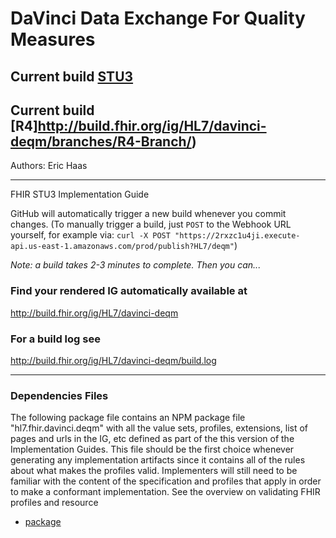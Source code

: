 # DaVinci Data Exchange For Quality Measures

## Current build [STU3](http://build.fhir.org/ig/HL7/davinci-deqm)

## Current build [R4]http://build.fhir.org/ig/HL7/davinci-deqm/branches/R4-Branch/)

Authors:  Eric Haas

-----
FHIR STU3 Implementation Guide


GitHub will automatically trigger a new build whenever you commit changes.
(To manually trigger a build, just `POST` to the Webhook URL yourself, for example via:
`curl -X POST "https://2rxzc1u4ji.execute-api.us-east-1.amazonaws.com/prod/publish?HL7/deqm"`)

*Note: a build takes 2-3 minutes to complete. Then you can...*

### Find your rendered IG automatically available at

http://build.fhir.org/ig/HL7/davinci-deqm

### For a build log see

http://build.fhir.org/ig/HL7/davinci-deqm/build.log

---

### Dependencies Files

The following package file contains an NPM package file "hl7.fhir.davinci.deqm" with all the value sets, profiles, extensions, list of pages and urls in the IG, etc defined as part of the this version of the Implementation Guides. This file should be the first choice whenever generating any implementation artifacts since it contains all of the rules about what makes the profiles valid. Implementers will still need to be familiar with the content of the specification and profiles that apply in order to make a conformant implementation. See the overview on validating FHIR profiles and resource

- [package](http://build.fhir.org/ig/HL7/davinci-deqm/package.tgz)

